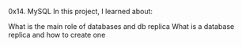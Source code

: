 0x14. MySQL
In this project, I learned about:

What is the main role of databases and db replica
What is a database replica and how to create one
